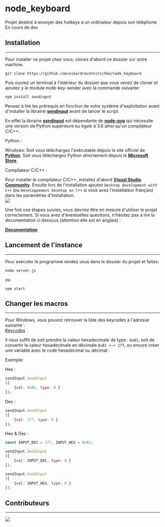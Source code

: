 # node_keyboard

Projet destiné à envoyer des hotkeys à un ordinateur depuis son téléphone.  
En cours de dev

## Installation

------

Pour installer ce projet chez vous, clonez d'abord ce dossier sur votre machine.

```console
git clone https://github.com/oskardrevetnitschke/node_keyboard
```

Puis ouvrez un terminal à l'intérieur du dossier que vous venez de cloner et ajoutez y le module node-key-sender avec la commande suivante:

```console
npm install sendinput
```

Pensez à lire les prérequis en fonction de votre système d'exploitation avant d'installer la librairie [**sendinput**](https://www.npmjs.com/package/sendinput) avant de lancer le script.  
  
En effet la librairie [**sendinput**](https://www.npmjs.com/package/sendinput) est dépendante de [**node-gyp**](https://www.npmjs.com/package/node-gyp) qui nécessite une version de Python supérieure ou égale à 3.6 ainsi qu'un compilateur C/C++.  
  
Python :  

Windows: Soit vous téléchargez l'exécutable depuis le site officiel de [**Python**](https://www.python.org/downloads/). Soit vous téléchargez Python directement depuis le [**Microsoft Store**]().

Compilateur C/C++ :  

Pour installer le compilateur C/C++, installez d'abord [**Visual Studio Community**](https://visualstudio.microsoft.com/fr/). Ensuite lors de l'installation ajoutez `Desktop development with C++` (ou `Développement Desktop en C++` si vous avez l'installateur français) dans les paramètres d'installation.  
![](https://sikelio.s-ul.eu/PScB0BZL)

Une fois ces étapes suivies, vous devriez être en mesure d'utiliser le projet correctement. Si vous avez d'éventuelles questions, n'hésitez pas à lire la documentation ci dessous (attention elle est en anglais) :
     
[**Documentation**](https://www.npmjs.com/package/node-gyp#on-windows) 

## Lancement de l'instance

---

Pour exécuter le programme rendez vous dans le dossier du projet et faites:

```console
node server.js
```

ou 

```console
npm start
```

## Changer les macros

---

Pour Windows, vous pouvez retrouver la liste des keycodes à l'adresse suivante :  
[Keycodes](https://docs.microsoft.com/en-us/windows/win32/inputdev/virtual-key-codes)  

Il vous suffit de soit prendre la valeur hexadecimale de type : `0xB1`, soit de convertir la valeur hexadecimale en décimale `0xB1 <-> 177`, ou encore créer une variable avec le code hexadecimal ou décimal :  

Exemple:  

Hex :
```javascript
sendInput.SendInput
([
    {val: 0xB1, type: 0 }
]);
```
Dec :
```javascript
sendInput.SendInput
([
    {val: 177, type: 0 }
]);
```
Hex & Dec :
```javascript
const INPUT_DEC = 177, INPUT_HEX = 0xB1;

sendInput.SendInput
([
    {val: INPUT_DEC, type: 0 }
]);

sendInput.SendInput
([
    {val: INPUT_HEX, type: 0 }
]);
```

## Contributeurs

---
[![](https://contrib.rocks/image?repo=oskardrevetnitschke/node_keyboard)](https://github.com/oskardrevetnitschke/node_keyboard/graphs/contributors)